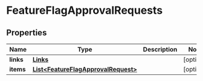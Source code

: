 
# FeatureFlagApprovalRequests

## Properties
Name | Type | Description | Notes
------------ | ------------- | ------------- | -------------
**links** | [**Links**](Links.md) |  |  [optional]
**items** | [**List&lt;FeatureFlagApprovalRequest&gt;**](FeatureFlagApprovalRequest.md) |  |  [optional]




